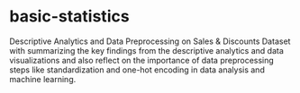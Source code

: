 # basic-statistics
Descriptive Analytics and Data Preprocessing on Sales & Discounts Dataset with summarizing the key findings from the descriptive analytics and data visualizations and also reflect on the importance of data preprocessing steps like standardization and one-hot encoding in data analysis and machine learning.
